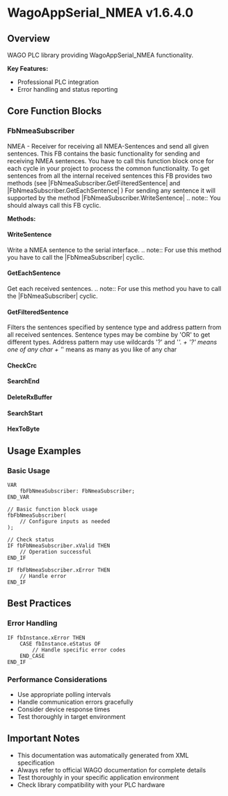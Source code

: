 # WagoAppSerial_NMEA v1.6.4.0

## Overview
WAGO PLC library providing WagoAppSerial_NMEA functionality.

**Key Features:**
- Professional PLC integration
- Error handling and status reporting

## Core Function Blocks

### FbNmeaSubscriber
NMEA - Receiver for receiving all NMEA-Sentences and send all given sentences. This FB contains the basic functionality for sending and receiving NMEA sentences. You have to call this function block once for each cycle in your project to process the common functionality. To get sentences from all the internal received sentences this FB provides two methods (see |FbNmeaSubscriber.GetFilteredSentence| and |FbNmeaSubscriber.GetEachSentence| ) For sending any sentence it will supported by the method |FbNmeaSubscriber.WriteSentence| .. note:: You should always call this FB cyclic.

**Methods:**

#### WriteSentence
Write a NMEA sentence to the serial interface. .. note:: For use this method you have to call the |FbNmeaSubscriber| cyclic.

#### GetEachSentence
Get each received sentences. .. note:: For use this method you have to call the |FbNmeaSubscriber| cyclic.

#### GetFilteredSentence
Filters the sentences specified by sentence type and address pattern from all received sentences. Sentence types may be combine by 'OR' to get different types. Address pattern may use wildcards '?' and '*'. + '?' means one of any char + '*' means as many as you like of any char

#### CheckCrc
#### SearchEnd
#### DeleteRxBuffer
#### SearchStart
#### HexToByte
## Usage Examples

### Basic Usage
```iec
VAR
    fbFbNmeaSubscriber: FbNmeaSubscriber;
END_VAR

// Basic function block usage
fbFbNmeaSubscriber(
    // Configure inputs as needed
);

// Check status
IF fbFbNmeaSubscriber.xValid THEN
    // Operation successful
END_IF

IF fbFbNmeaSubscriber.xError THEN
    // Handle error
END_IF
```

## Best Practices

### Error Handling
```iec
IF fbInstance.xError THEN
    CASE fbInstance.eStatus OF
        // Handle specific error codes
    END_CASE
END_IF
```

### Performance Considerations
- Use appropriate polling intervals
- Handle communication errors gracefully
- Consider device response times
- Test thoroughly in target environment

## Important Notes

- This documentation was automatically generated from XML specification
- Always refer to official WAGO documentation for complete details
- Test thoroughly in your specific application environment
- Check library compatibility with your PLC hardware

